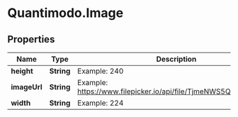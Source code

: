 # Quantimodo.Image

## Properties
Name | Type | Description | Notes
------------ | ------------- | ------------- | -------------
**height** | **String** | Example: 240 | 
**imageUrl** | **String** | Example: https://www.filepicker.io/api/file/TjmeNWS5Q2SFmtJlUGLf | 
**width** | **String** | Example: 224 | 


